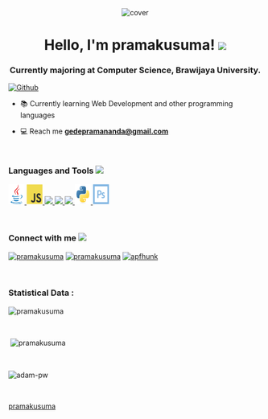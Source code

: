 <div align="center">
<img width="" height = "" src="https://miro.medium.com/max/1444/1*Z5-lWkyzcRB5ahgm9qyxvg.png" alt="cover" />
</div>

<h1 align="center"> Hello, I'm pramakusuma! <img src = "https://raw.githubusercontent.com/MartinHeinz/MartinHeinz/master/wave.gif" width = 30px> </h1>
<p align='center'>
</p>
<h3 align="center">Currently majoring at Computer Science, Brawijaya University.</h3>



[![Github](https://img.shields.io/github/followers/pramakusuma?label=Follow&style=social)](https://github.com/pramakusuma)


- 📚 Currently learning Web Development and other programming languages

- 💻 Reach me **gedepramananda@gmail.com**


<br>


<h3 align="left">Languages and Tools <img src = "https://media2.giphy.com/media/QssGEmpkyEOhBCb7e1/giphy.gif?cid=ecf05e47a0n3gi1bfqntqmob8g9aid1oyj2wr3ds3mg700bl&rid=giphy.gif" width = 30px></h3> 
<p align="left"> 
    <a href="https://www.java.com" target="_blank" rel="noreferrer"> 
      <img width ='32px' src="https://raw.githubusercontent.com/devicons/devicon/master/icons/java/java-original.svg" alt="java" width="40"
      height="40" /> 
    </a> 
    <a href="https://developer.mozilla.org/en-US/docs/Web/JavaScript" target="_blank" rel="noreferrer"> 
      <img width ='32px' src="https://raw.githubusercontent.com/devicons/devicon/master/icons/javascript/javascript-original.svg"
      alt="javascript" width="40" height="40" /> 
    </a> 
    <a href= https://www.w3schools.com/html > 
      <img width ='32px' src ='https://raw.githubusercontent.com/rahulbanerjee26/githubAboutMeGenerator/main/icons/html.svg'> 
    </a>
    <a href= https://www.w3schools.com/css > 
      <img width ='32px' src ='https://raw.githubusercontent.com/rahulbanerjee26/githubAboutMeGenerator/main/icons/css.svg'> 
     </a>
    <a href= https://reactjs.org > 
      <img width ='32px' src ='https://raw.githubusercontent.com/rahulbanerjee26/githubAboutMeGenerator/main/icons/reactjs.svg'> 
    </a>
    <a href="https://www.python.org" target="_blank" rel="noreferrer"> 
      <img width ='32px' src="https://raw.githubusercontent.com/devicons/devicon/master/icons/python/python-original.svg" alt="python"
      width="40" height="40" /> 
    </a>
    <a href="https://www.photoshop.com/en" target="_blank" rel="noreferrer"> 
      <img width ='32px' src="https://raw.githubusercontent.com/devicons/devicon/master/icons/photoshop/photoshop-line.svg" alt="photoshop"
      width="40" height="40" /> 
    </a>
</p>

<br>

<h3 align="left">Connect with me <img src='https://raw.githubusercontent.com/ShahriarShafin/ShahriarShafin/main/Assets/handshake.gif' width="60px"></h3>
<p align="left">
  <a href="https://www.linkedin.com/in/pramakusuma/" target="blank"><img align="center"
      src="https://raw.githubusercontent.com/rahuldkjain/github-profile-readme-generator/master/src/images/icons/Social/linked-in-alt.svg"
      alt="pramakusuma" height="30" width="40" /></a>
  <a href="https://instagram.com/pramakusuma" target="blank"><img align="center"
      src="https://raw.githubusercontent.com/rahuldkjain/github-profile-readme-generator/master/src/images/icons/Social/instagram.svg"
      alt="pramakusuma" height="30" width="40" /></a>
 <a href="https://twitter.com/apfhunk" target="blank"><img align="center"
      src="https://raw.githubusercontent.com/rahuldkjain/github-profile-readme-generator/master/src/images/icons/Social/twitter.svg"
      alt="apfhunk" height="30" width="40" /></a>
</p>

<br>

<h3>Statistical Data :</h3>
<p><img align="center"
    src="https://github-readme-stats.vercel.app/api/top-langs?username=pramakusuma&show_icons=true&locale=en&langs_count=10&bg_color=0d1117&text_color=ffffff&layout=compact"
    alt="pramakusuma" 
    bg_color=#808080/></p>
 
<br>

<p>&nbsp;<img align="center" src="https://github-readme-stats.vercel.app/api?username=pramakusuma&show_icons=true&locale=en&bg_color=0d1117&text_color=ffffff&repo=convoychat"
    alt="pramakusuma" /></p>

<br>

<p><img align="center" src="https://github-readme-streak-stats.herokuapp.com/?user=pramakusuma&theme=dark&background=0d1117&date_format=M%20j%5B%2C%20Y%5D" alt="adam-pw" /></p>
      
<p align="left"> <a href="https://twitter.com/" target="blank"><img
      src="https://img.shields.io/twitter/follow/?logo=twitter&style=for-the-badge" alt="" /></a> </p>

[pramakusuma](https://github.com/pramakusuma)
